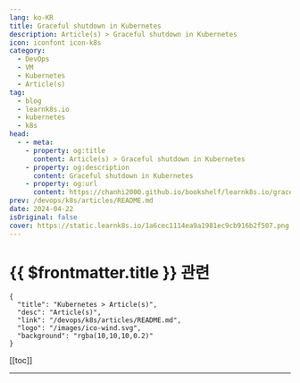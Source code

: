 ```yaml
---
lang: ko-KR
title: Graceful shutdown in Kubernetes
description: Article(s) > Graceful shutdown in Kubernetes
icon: iconfont icon-k8s
category:
  - DevOps
  - VM
  - Kubernetes
  - Article(s)
tag:
  - blog
  - learnk8s.io
  - kubernetes
  - k8s
head:
  - - meta:
    - property: og:title
      content: Article(s) > Graceful shutdown in Kubernetes
    - property: og:description
      content: Graceful shutdown in Kubernetes
    - property: og:url
      content: https://chanhi2000.github.io/bookshelf/learnk8s.io/graceful-shutdown.html
prev: /devops/k8s/articles/README.md
date: 2024-04-22
isOriginal: false
cover: https://static.learnk8s.io/1a6cec1114ea9a1981ec9cb916b2f507.png
---
```


# {{ $frontmatter.title }} 관련

```component VPCard
{
  "title": "Kubernetes > Article(s)",
  "desc": "Article(s)",
  "link": "/devops/k8s/articles/README.md",
  "logo": "/images/ico-wind.svg",
  "background": "rgba(10,10,10,0.2)"
}
```

[[toc]]

---

<SiteInfo
  name="Graceful shutdown in Kubernetes"
  desc="In this article, you will learn how to prevent broken connections when a Pod starts up or shuts down. You will also learn how to shut down long-running tasks gracefully."
  url="https://learnk8s.io/graceful-shutdown"
  logo="https://static.learnk8s.io/f7e5160d4744cf05c46161170b5c11c9.svg"
  preview="https://static.learnk8s.io/1a6cec1114ea9a1981ec9cb916b2f507.png"/>

<!-- TODO: 작성 -->
